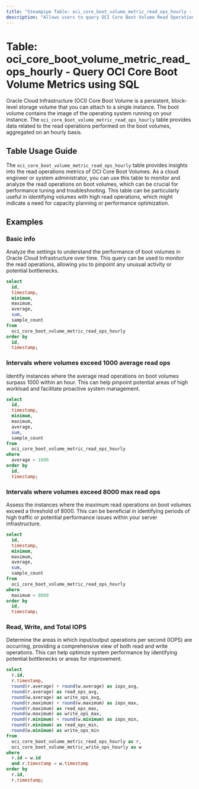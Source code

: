 ```yaml
---
title: "Steampipe Table: oci_core_boot_volume_metric_read_ops_hourly - Query OCI Core Boot Volume Metrics using SQL"
description: "Allows users to query OCI Core Boot Volume Read Operations Metrics on an hourly basis."
---
```


# Table: oci_core_boot_volume_metric_read_ops_hourly - Query OCI Core Boot Volume Metrics using SQL

Oracle Cloud Infrastructure (OCI) Core Boot Volume is a persistent, block-level storage volume that you can attach to a single instance. The boot volume contains the image of the operating system running on your instance. The `oci_core_boot_volume_metric_read_ops_hourly` table provides data related to the read operations performed on the boot volumes, aggregated on an hourly basis.

## Table Usage Guide

The `oci_core_boot_volume_metric_read_ops_hourly` table provides insights into the read operations metrics of OCI Core Boot Volumes. As a cloud engineer or system administrator, you can use this table to monitor and analyze the read operations on boot volumes, which can be crucial for performance tuning and troubleshooting. This table can be particularly useful in identifying volumes with high read operations, which might indicate a need for capacity planning or performance optimization.

## Examples

### Basic info
Analyze the settings to understand the performance of boot volumes in Oracle Cloud Infrastructure over time. This query can be used to monitor the read operations, allowing you to pinpoint any unusual activity or potential bottlenecks.

```sql
select
  id,
  timestamp,
  minimum,
  maximum,
  average,
  sum,
  sample_count
from
  oci_core_boot_volume_metric_read_ops_hourly
order by
  id,
  timestamp;
```

### Intervals where volumes exceed 1000 average read ops
Identify instances where the average read operations on boot volumes surpass 1000 within an hour. This can help pinpoint potential areas of high workload and facilitate proactive system management.

```sql
select
  id,
  timestamp,
  minimum,
  maximum,
  average,
  sum,
  sample_count
from
  oci_core_boot_volume_metric_read_ops_hourly
where
  average > 1000
order by
  id,
  timestamp;
```

### Intervals where volumes exceed 8000 max read ops
Assess the instances where the maximum read operations on boot volumes exceed a threshold of 8000. This can be beneficial in identifying periods of high traffic or potential performance issues within your server infrastructure.

```sql
select
  id,
  timestamp,
  minimum,
  maximum,
  average,
  sum,
  sample_count
from
  oci_core_boot_volume_metric_read_ops_hourly
where
  maximum > 8000
order by
  id,
  timestamp;
```

### Read, Write, and Total IOPS
Determine the areas in which input/output operations per second (IOPS) are occurring, providing a comprehensive view of both read and write operations. This can help optimize system performance by identifying potential bottlenecks or areas for improvement.

```sql
select 
  r.id,
  r.timestamp,
  round(r.average) + round(w.average) as iops_avg,
  round(r.average) as read_ops_avg,
  round(w.average) as write_ops_avg,
  round(r.maximum) + round(w.maximum) as iops_max,
  round(r.maximum) as read_ops_max,
  round(w.maximum) as write_ops_max,
  round(r.minimum) + round(w.minimum) as iops_min,
  round(r.minimum) as read_ops_min,
  round(w.minimum) as write_ops_min
from 
  oci_core_boot_volume_metric_read_ops_hourly as r,
  oci_core_boot_volume_metric_write_ops_hourly as w
where 
  r.id = w.id
  and r.timestamp = w.timestamp
order by
  r.id,
  r.timestamp;
```